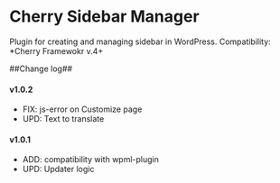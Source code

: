 # Cherry Sidebar Manager
Plugin for creating and managing sidebar in WordPress.
Сompatibility: *Cherry Framewokr v.4+

##Change log##

#### v1.0.2 ####

* FIX: js-error on Customize page
* UPD: Text to translate

#### v1.0.1 ####

* ADD: compatibility with wpml-plugin
* UPD: Updater logic